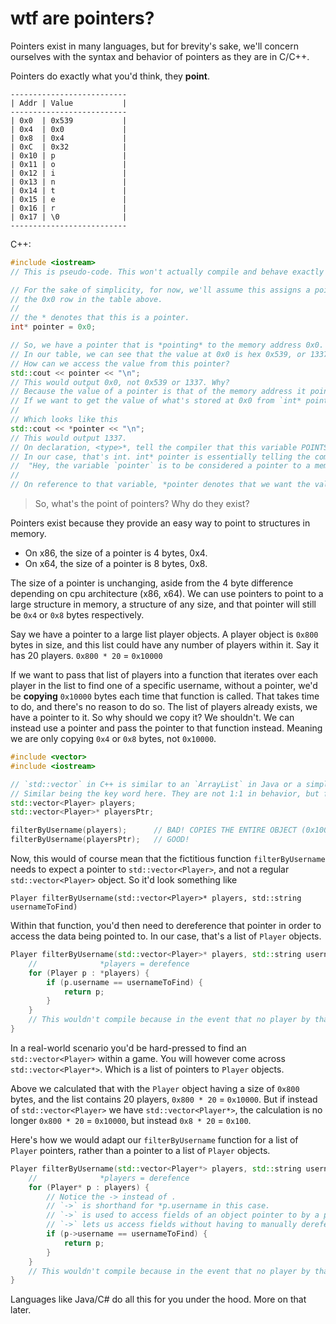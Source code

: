 # wtf are pointers?
Pointers exist in many languages, but for brevity's sake, we'll concern ourselves with the syntax and behavior of pointers as they are in C/C++.

Pointers do exactly what you'd think, they **point**.

```
--------------------------
| Addr | Value           |
--------------------------
| 0x0  | 0x539           |
| 0x4  | 0x0             |
| 0x8  | 0x4             |
| 0xC  | 0x32            |
| 0x10 | p               |
| 0x11 | o               |
| 0x12 | i               |
| 0x13 | n               |
| 0x14 | t               |
| 0x15 | e               |
| 0x16 | r               |
| 0x17 | \0              |
--------------------------
```

C++:
```cpp
#include <iostream>
// This is pseudo-code. This won't actually compile and behave exactly as depicted here.

// For the sake of simplicity, for now, we'll assume this assigns a pointer to
// the 0x0 row in the table above.
//
// the * denotes that this is a pointer.
int* pointer = 0x0;

// So, we have a pointer that is *pointing* to the memory address 0x0.
// In our table, we can see that the value at 0x0 is hex 0x539, or 1337 in decimal.
// How can we access the value from this pointer?
std::cout << pointer << "\n";
// This would output 0x0, not 0x539 or 1337. Why?
// Because the value of a pointer is that of the memory address it points to, not what's stored at that address.
// If we want to get the value of what's stored at 0x0 from `int* pointer = 0x0;`, we need to dereference the pointer.
//
// Which looks like this
std::cout << *pointer << "\n";
// This would output 1337.
// On declaration, <type>*, tell the compiler that this variable POINTS to a memory address which contains a value of <type>.
// In our case, that's int. int* pointer is essentially telling the compiler:
//  "Hey, the variable `pointer` is to be considered a pointer to a memory address which contains an integer."
//
// On reference to that variable, *pointer denotes that we want the value at the memory address the pointer is pointing to.
```

> So, what's the point of pointers? Why do they exist?

Pointers exist because they provide an easy way to point to structures in memory.

- On x86, the size of a pointer is 4 bytes, 0x4.
- On x64, the size of a pointer is 8 bytes, 0x8.

The size of a pointer is unchanging, aside from the 4 byte difference depending on cpu architecture (x86, x64). We can use pointers to point to a large structure in memory, a structure of any size, and that pointer will still be `0x4` or `0x8` bytes respectively.

Say we have a pointer to a large list player objects. A player object is `0x800` bytes in size, and this list could have any number of players within it. Say it has 20 players. `0x800 * 20` = `0x10000`

If we want to pass that list of players into a function that iterates over each player in the list to find one of a specific username, without a pointer, we'd be **copying** `0x10000` bytes each time that function is called. That takes time to do, and there's no reason to do so. The list of players already exists, we have a pointer to it. So why should we copy it? We shouldn't. We can instead use a pointer and pass the pointer to that function instead. Meaning we are only copying `0x4` or `0x8` bytes, not `0x10000`.

```cpp
#include <vector>
#include <iostream>

// `std::vector` in C++ is similar to an `ArrayList` in Java or a simple list in Python.
// Similar being the key word here. They are not 1:1 in behavior, but for the sake of this example, they are.
std::vector<Player> players;
std::vector<Player>* playersPtr;

filterByUsername(players);      // BAD! COPIES THE ENTIRE OBJECT (0x10000 BYTES)
filterByUsername(playersPtr);   // GOOD! 
```

Now, this would of course mean that the fictitious function `filterByUsername` needs to expect a pointer to `std::vector<Player>`, and not a regular `std::vector<Player>` object. So it'd look something like

`Player filterByUsername(std::vector<Player>* players, std::string usernameToFind)`

Within that function, you'd then need to dereference that pointer in order to access the data being pointed to. In our case, that's a list of `Player` objects.

```cpp
Player filterByUsername(std::vector<Player>* players, std::string usernameToFind) {
    //              *players = derefence
    for (Player p : *players) {
        if (p.username == usernameToFind) {
            return p;
        }
    }
    // This wouldn't compile because in the event that no player by that name exists, nothing is returned.
}
```

In a real-world scenario you'd be hard-pressed to find an `std::vector<Player>` within a game. You will however come across `std::vector<Player*>`. Which is a list of pointers to `Player` objects.

Above we calculated that with the `Player` object having a size of `0x800` bytes, and the list contains 20 players, `0x800 * 20` = `0x10000`. But if instead of `std::vector<Player>` we have `std::vector<Player*>`, the calculation is no longer `0x800 * 20` = `0x10000`, but instead `0x8 * 20` = `0x100`.

Here's how we would adapt our `filterByUsername` function for a list of `Player` pointers, rather than a pointer to a list of `Player` objects.

```cpp
Player filterByUsername(std::vector<Player*> players, std::string usernameToFind) {
    //              *players = derefence
    for (Player* p : players) {
        // Notice the -> instead of .
        // `->` is shorthand for *p.username in this case.
        // `->` is used to access fields of an object pointer to by a pointer. 
        // `->` lets us access fields without having to manually dereference *and then* access a field. It does both.
        if (p->username == usernameToFind) {
            return p;
        }
    }
    // This wouldn't compile because in the event that no player by that name exists, nothing is returned.
}
```


Languages like Java/C# do all this for you under the hood. More on that later.
